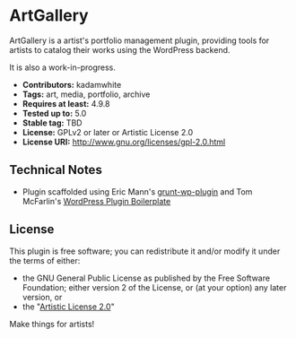 ArtGallery
========

ArtGallery is a artist's portfolio management plugin, providing tools for artists to catalog their works using the WordPress backend.

It is also a work-in-progress.

* **Contributors:** kadamwhite
* **Tags:** art, media, portfolio, archive
* **Requires at least:** 4.9.8
* **Tested up to:** 5.0
* **Stable tag:** TBD
* **License:** GPLv2 or later or Artistic License 2.0
* **License URI:** http://www.gnu.org/licenses/gpl-2.0.html

## Technical Notes

* Plugin scaffolded using Eric Mann's [grunt-wp-plugin](https://github.com/10up/grunt-wp-plugin) and Tom McFarlin's [WordPress Plugin Boilerplate](https://github.com/tommcfarlin/WordPress-Plugin-Boilerplate)

## License

This plugin is free software; you can redistribute it and/or modify it under the terms of either:

- the GNU General Public License as published by the Free Software Foundation; either version 2 of the License, or (at your option) any later version, or
- the "[Artistic License 2.0](https://www.perlfoundation.org/artistic-license-20.html)"

Make things for artists!
